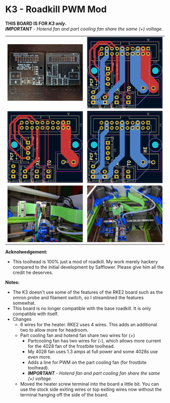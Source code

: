 K3 - Roadkill PWM Mod
============
**THIS BOARD IS FOR *K3 only*.**  
***IMPORTANT*** - *Hotend fan and part cooling fan share the same (+) voltage.*
<table width=100%>
<TR><TD width=50%><img src="Images/rke3-pwm.jpg"></TD>
       <TD width=50%><img src="Images/combined.png"></TD></TR>
<TR><TD width=50%><img src="Images/front.png"></TD>
       <TD width=50%><img src="Images/back.png"></TD></TR>     
<TR><TD width=50%><img src="Images/board_mounted.jpg"></TD>
       <TD width=50%><img src="Images/board_with_frostbite.jpg"></TD></TR>     
</TABLE>

**Acknolwedgement:**
 - This toolhead is 100% just a mod of roadkill.  My work merely hackery compared to the initial development by Safflower.  Please give him all the credit he deserves.
 
 **Notes:**
 - The K3 doesn't use some of the features of the RKE2 board such as the omron probe and filament switch, so I streamlined the features somewhat.
 - This board is no longer compatible with the base roadkill.  It is only compatible with itself.
 - Changes
   - 6 wires for the heater.  RKE2 uses 4 wires.  This adds an additional two to allow more for headroom.  
   - Part cooling fan and hotend fan share two wires for (+)
     - Partcooling fan has two wires for (-), which allows more current for the 4028 fan of the frostbite toolhead.
     - My 4028 fan uses 1.3 amps at full power and some 4028s use even more.
     - Adds a line for PWM on the part cooling fan (for frostbite toolhead).
     - ***IMPORTANT*** - *Hotend fan and part cooling fan share the same (+) voltage.*
   - Moved the heater screw terminal into the board a little bit.  You can use the stock side exiting wires or top exiting wires now without the terminal hanging off the side of the board.  
